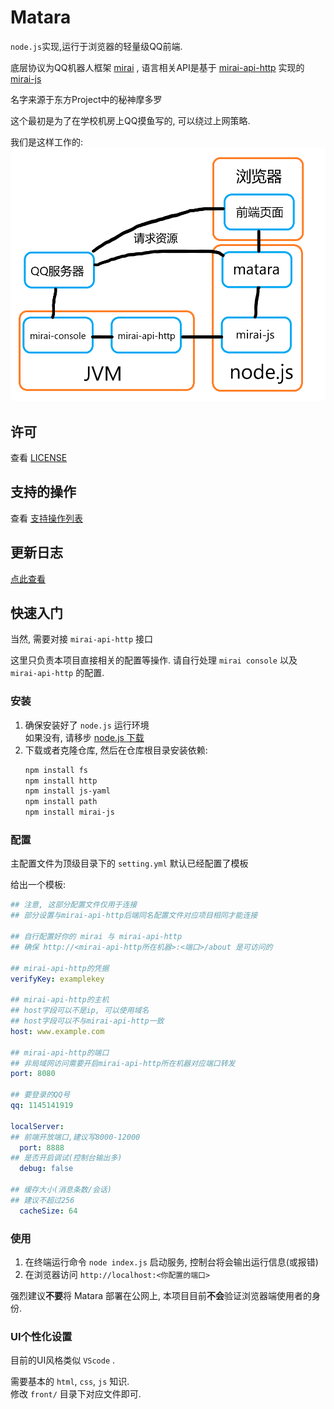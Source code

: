 # Matara
`node.js`实现,运行于浏览器的轻量级QQ前端.  

底层协议为QQ机器人框架 [mirai](https://github.com/mamoe/mirai) , 语言相关API是基于 [mirai-api-http](https://github.com/project-mirai/mirai-api-http) 实现的 [mirai-js](https://github.com/Drincann/Mirai-js)

名字来源于东方Project中的秘神摩多罗

这个最初是为了在学校机房上QQ摸鱼写的, 可以绕过上网策略.

我们是这样工作的:
![](topo.png)

## 许可
查看 [LICENSE](LICENSE)

## 支持的操作
查看 [支持操作列表](FunctionList.md)

## 更新日志

[点此查看](History.md)

## 快速入门
当然, 需要对接 `mirai-api-http` 接口

这里只负责本项目直接相关的配置等操作. 请自行处理 `mirai console` 以及 `mirai-api-http` 的配置.

### 安装

1. 确保安装好了 `node.js` 运行环境  
    如果没有, 请移步 [node.js 下载](https://nodejs.org/)
2. 下载或者克隆仓库, 然后在仓库根目录安装依赖:  
   ```sh
   npm install fs
   npm install http
   npm install js-yaml
   npm install path
   npm install mirai-js
   ```

### 配置

主配置文件为顶级目录下的 `setting.yml` 默认已经配置了模板

给出一个模板:
```yaml
## 注意, 这部分配置文件仅用于连接
## 部分设置与mirai-api-http后端同名配置文件对应项目相同才能连接

## 自行配置好你的 mirai 与 mirai-api-http
## 确保 http://<mirai-api-http所在机器>:<端口>/about 是可访问的

## mirai-api-http的凭据
verifyKey: examplekey

## mirai-api-http的主机
## host字段可以不是ip, 可以使用域名
## host字段可以不与mirai-api-http一致
host: www.example.com

## mirai-api-http的端口
## 非局域网访问需要开启mirai-api-http所在机器对应端口转发
port: 8080

## 要登录的QQ号
qq: 1145141919

localServer:
## 前端开放端口,建议写8000-12000
  port: 8888
## 是否开启调试(控制台输出多)
  debug: false

## 缓存大小(消息条数/会话)
## 建议不超过256
  cacheSize: 64
```

### 使用

1. 在终端运行命令 `node index.js` 启动服务, 控制台将会输出运行信息(或报错)
2. 在浏览器访问 `http://localhost:<你配置的端口>` 

强烈建议**不要**将 Matara 部署在公网上, 本项目目前**不会**验证浏览器端使用者的身份.


### UI个性化设置
目前的UI风格类似 `VScode` .

需要基本的 `html`, `css`, `js` 知识.  
修改 `front/` 目录下对应文件即可.  

